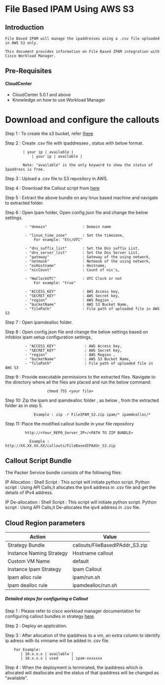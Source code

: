 # File Based IPAM Using AWS S3 

## Introduction
    File Based IPAM will manage the ipaddresses using a .csv file uploaded in AWS S3 only. 
	
    This document provides information on File Based IPAM integration with Cisco Workload Manager.
	
## Pre-Requisites
#### CloudCenter
- CloudCenter 5.0.1 and above
- Knowledge on how to use Workload Manager

# Download and configure the callouts	

   Step 1 : To create the s3 bucket, refer ([here](https://aws.amazon.com/getting-started/tutorials/backup-files-to-amazon-s3/?nc2=type_a)
   
   Step 2 : Create .csv file with ipaddresses , status with below format.
             
			| your ip | available |
		        | your ip | available |	
             
			Note: "available" is the only keyword to show the status of Ipaddress is free. 
	
   Step 3 : Upload a .csv file to S3 repository in AWS.
			
   Step 4 : Download the Callout script from [here](https://wwwin-github.cisco.com/CloudCenterSuite/Content-Factory/raw/master/Networking/FileBasedIPAM/FileBasedIPAddr_S3.zip)
   
   Step 5 : Extract the above bundle on any linux based machine and navigate to extracted folder. 
   
   Step 6 : Open Ipam folder, Open config.json file and change the below settings.
  
            
             - "domain"                : Domain name
			 
             - "linux_time_zone"       : Set the timezone,
                 For example: "Etc/UTC"
                   
             - "dns_suffix_list"       : Set the Dns suffix List.
             - "dns_server_list"       : Set the Dns Server List.
             - "gateway"               : Gateway of the using network,
             - "netmask"               : Netmask of the using network,
             - "osHostname"            : Hostname,
             - "nicCount"              : Count of nic's,
			 
             - "HwClockUTC"            : UTC Clock or not
	     	     For example: "true"
			 
             - "ACCESS_KEY"            : AWS Access key,
             - "SECRET_KEY"            : AWS Secret key,
             - "region"                : AWS Region ,
             - "bucketName"            : AWS S3 Bucket Name,
             - "filePath"              : File path of uploaded file in AWS S3
   
   Step 7 : Open  ipamdealloc folder.   
            
   Step 8 : Open config.json file and change the below settings based on infoblox ipam setup configuration settings,
   
             - "ACCESS_KEY"             : AWS Access key,
             - "SECRET_KEY"             : AWS Secret key,
             - "region"                 : AWS Region ,
             - "bucketName"             : AWS S3 Bucket Name,
	         - "filePath"               : File path of uploaded file in AWS S3
			 
   Step 9 : Provide executable permissions to the extracted files. Navigate to the directory where all the files are placed and run the below command:
   
                       chmod 755 <your file>
              
   Step 10: Zip the ipam and ipamdealloc folder , as below , from the extracted folder as in step 5.
			
	             Example : zip -r FileIPAM_S3.zip ipam/* ipamdealloc/*
   
   Step 11: Place the modified callout bundle in your file repository
				
		       
		     http://<Your_REPO_Server_IP>/<PATH TO ZIP BUNDLE>
                           
               Example : http://XX.XX.XX.XX/callouts/FileBasedIPAddr_S3.zip 


## Callout Script Bundle

The Packer Service bundle consists of the following files:

IP Allocation :
	Shell Script  : This script will initiate python script.
	Python script : Using API Calls,it allocates the ipv4 address in .csv file and get the details of IPv4 address.


IP De-allocation :
	Shell Script  : This script will initiate python script.
	Python script : Using API Calls,it De-allocates the ipv4 address in .csv file.

		
## Cloud Region parameters 

| Action | Value |
|  ------ |------ |
| Strategy Bundle|callouts/FileBasedIPAddr_S3.zip 
| Instance Naming Strategy|Hostname callout
| Custom VM Name|default
| Instance Ipam Strategy|Ipam Callout
| Ipam alloc rule|ipam/run.sh
| Ipam dealloc rule |ipamdealloc/run.sh


##### Detailed steps for configuring a Callout 

Step 1 : Please refer to cisco workload manager documentation for configuring callout bundles in strategy
           [here](https://docs.cloudcenter.cisco.com/display/SHARED/VM+Naming+and+IPAM+Strategies).
           
           
Step 2 : Deploy an application.

Step 3 : After allocation of the ipaddress to a vm, an extra column to identify ip adress with its vmname will be added in .csv file.

        For Example:
		   | 10.x.x.x | available |
		   | 10.x.x.x | used      | ipam-xxxxxxx
		   
Step 4 : When the deployment is terminated, the ipaddress which is allocated will deallocate and the status of that ipaddress will be changed as "available".

